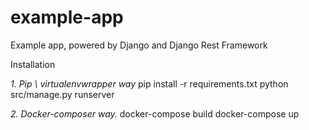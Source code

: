# example-app
Example app, powered by Django and Django Rest Framework

Installation

*1. Pip \ virtualenvwrapper way*
pip install -r requirements.txt
python src/manage.py runserver

*2. Docker-composer way.*
docker-compose build
docker-compose up
